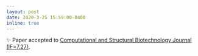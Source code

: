 ```yaml
---
layout: post
date: 2020-3-25 15:59:00-0400
inline: true
---
```


:sparkles: Paper accepted to [Computational and Structural Biotechnology Journal (IF=7.27)](https://www.journals.elsevier.com/computational-and-structural-biotechnology-journal).
